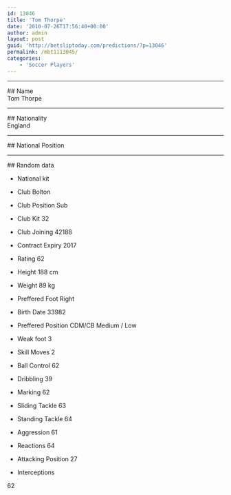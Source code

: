 ```yaml
---
id: 13046
title: 'Tom Thorpe'
date: '2010-07-26T17:56:40+00:00'
author: admin
layout: post
guid: 'http://betsliptoday.com/predictions/?p=13046'
permalink: /mbt1113045/
categories:
    - 'Soccer Players'
---
```


- - - - - -

\## Name  
 Tom Thorpe

- - - - - -

\## Nationality  
 England

- - - - - -

\## National Position

- - - - - -

\## Random data

- National kit
- Club
 Bolton

- Club Position
 Sub

- Club Kit
 32

- Club Joining
 42188

- Contract Expiry
 2017

- Rating
 62

- Height
 188 cm

- Weight
 89 kg

- Preffered Foot
 Right

- Birth Date
 33982

- Preffered Position
 CDM/CB Medium / Low

- Weak foot
 3

- Skill Moves
 2

- Ball Control
 62

- Dribbling
 39

- Marking
 62

- Sliding Tackle
 63

- Standing Tackle
 64

- Aggression
 61

- Reactions
 64

- Attacking Position
 27

- Interceptions

 62